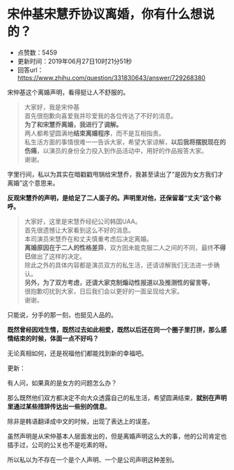 # 宋仲基宋慧乔协议离婚，你有什么想说的？
- 点赞数：5459
- 更新时间：2019年06月27日10时21分51秒
- 回答url：https://www.zhihu.com/question/331830643/answer/729268380
<body>
 <p data-pid="pMb1GdwO">宋仲基这个离婚声明，看得挺让人不舒服的。</p>
 <blockquote data-pid="6MJk_Onj">
  大家好，我是宋仲基
  <br>
  首先很抱歉向喜爱我并珍爱我的各位传达了不好的消息。
  <br><b>为了和宋慧乔离婚，我进行了调解。</b>
  <br>
  两人都希望圆满地<b>结束离婚程序</b>，而不是互相指责。
  <br>
  私生活方面的事情很难一一告诉大家，希望大家谅解，<b>以后我将摆脱现在的伤痛</b>，以演员的身份全力投入到作品活动中，用好的作品报答大家。
  <br>
  谢谢。
 </blockquote>
 <p data-pid="YzYW5lEj">字里行间，私以为其实在暗戳戳甩锅给宋慧乔，我甚至读出了“是因为女方我们才离婚”这个意思来。</p>
 <p data-pid="bsM89KwW"><b>反观宋慧乔的声明，是给足了二人面子的。声明里对他，还保留着“丈夫”这个称呼。</b></p>
 <blockquote data-pid="YddMRzTW">
  大家好，这里是宋慧乔经纪公司韩国UAA。
  <br>
  首先很遗憾让大家看到这么不好的消息。
  <br>
  本司演员宋慧乔在和丈夫慎重考虑后决定离婚。
  <br><b>离婚原因在于二人的性格差异</b>，双方因未能克服二人之间的不同，最终<b>不得已</b>做出了这样的决定。
  <br>
  除此之外的具体内容都是演员双方的私生活，还请谅解我们无法进一步确认。
  <br><b>另外，为了双方考虑，还请大家克制煽动性报道以及推测性的留言等，</b>
  <br>
  很抱歉叨扰到大家，日后我们会以更好的一面呈现给大家。
  <br>
  谢谢。
 </blockquote>
 <p data-pid="FruhIzMJ">只能说，分手的那一刻，也挺见人品的。</p>
 <p data-pid="mc4o0oVe"><b>既然曾经因戏生情，既然过去如此相爱，既然以后还在同一个圈子里打拼，那么感情结束的时候，体面一点不好吗？</b></p>
 <p data-pid="yt2SU-K6">无论真相如何，还是祝福他们都能找到新的幸福吧。</p>
 <p data-pid="EsxKlhk1">更新：</p>
 <p data-pid="VY5VUKsg">有人问，如果真的是女方的问题怎么办？</p>
 <p data-pid="pymTWSmT">那么既然他们双方都决定不向大众透露自己的私生活，希望圆满结束，<b>就别在声明里通过某些措辞传达出一些别的信息</b>。</p>
 <p data-pid="ba2Ruo2I">除非是韩语翻译成中文的时候，出现了表达上的误差。</p>
 <p data-pid="Bvk3XfN4">虽然声明是从宋仲基本人层面发出的，但是离婚声明这么大的事，他的公司肯定也插手过，公司的公关也不是吃素的呀。</p>
 <p data-pid="P6jZHjxR">所以私以为不存在一个是个人声明、一个是公司声明这种差别。</p>
</body>